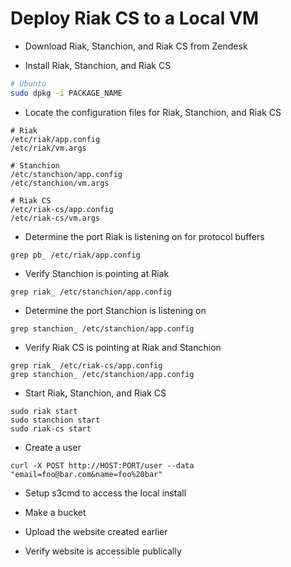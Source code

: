 # Deploy Riak CS to a Local VM

* Download Riak, Stanchion, and Riak CS from Zendesk

* Install Riak, Stanchion, and Riak CS

```bash
# Ubuntu
sudo dpkg -i PACKAGE_NAME
```

* Locate the configuration files for Riak, Stanchion, and Riak CS

```
# Riak
/etc/riak/app.config
/etc/riak/vm.args

# Stanchion
/etc/stanchion/app.config
/etc/stanchion/vm.args

# Riak CS
/etc/riak-cs/app.config
/etc/riak-cs/vm.args
```

* Determine the port Riak is listening on for protocol buffers

```
grep pb_ /etc/riak/app.config
```

* Verify Stanchion is pointing at Riak

```
grep riak_ /etc/stanchion/app.config
```

* Determine the port Stanchion is listening on

```
grep stanchion_ /etc/stanchion/app.config
```

* Verify Riak CS is pointing at Riak and Stanchion

```
grep riak_ /etc/riak-cs/app.config
grep stanchion_ /etc/stanchion/app.config
```

* Start Riak, Stanchion, and Riak CS

```
sudo riak start
sudo stanchion start
sudo riak-cs start
```

* Create a user

```
curl -X POST http://HOST:PORT/user --data "email=foo@bar.com&name=foo%20bar"
```

* Setup s3cmd to access the local install

* Make a bucket

* Upload the website created earlier

* Verify website is accessible publically
